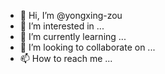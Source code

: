 - 👋 Hi, I’m @yongxing-zou
- 👀 I’m interested in ...
- 🌱 I’m currently learning ...
- 💞️ I’m looking to collaborate on ...
- 📫 How to reach me ...

<!---
yongxing-zou/yongxing-zou is a ✨ special ✨ repository because its `README.md` (this file) appears on your GitHub profile.
You can click the Preview link to take a look at your changes.
--->
